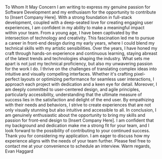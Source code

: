 To Whom It May Concern
I am writing to express my genuine passion for Software Development and my enthusiasm for the opportunity to contribute to [Insert Company Here]. With a strong foundation in full-stack development, coupled with a deep-seated love for creating engaging user experiences, I am confident in my ability to make a meaningful impact within your team.
From a young age, I have been captivated by the intersection of technology and creativity. This fascination led me to pursue a career in front-end design during my early years, where I could blend my technical skills with my artistic sensibilities. Over the years, I have honed my craft through hands-on experience and continuous learning, staying abreast of the latest trends and technologies shaping the industry.
What sets me apart is not just my technical proficiency, but also my unwavering passion for the work I do. I thrive on the challenges of translating complex ideas into intuitive and visually compelling interfaces. Whether it's crafting pixel-perfect layouts or optimizing performance for seamless user interactions, I approach each project with dedication and a keen eye for detail.
Moreover, I am deeply committed to user-centered design, and agile principles, particularly accessibility, understanding that the ultimate measure of success lies in the satisfaction and delight of the end user. By empathizing with their needs and behaviors,  I strive to create experiences that are not only visually stunning but also intuitive and accessible to all.
In conclusion, I am genuinely enthusiastic about the opportunity to bring my skills and passion for front-end design to [Insert Company Here]. I am confident that my background and dedication make me a strong fit for your team, and I look forward to the possibility of contributing to your continued success.
Thank you for considering my application. I am eager to discuss how my experience aligns with the needs of your team further. Please feel free to contact me at your convenience to schedule an interview.
Warm regards,
Evan Haggard